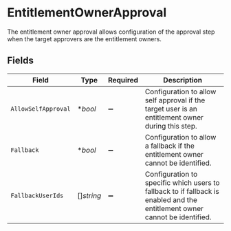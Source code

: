 # EntitlementOwnerApproval

The entitlement owner approval allows configuration of the approval step when the target approvers are the entitlement owners.


## Fields

| Field                                                                                                                       | Type                                                                                                                        | Required                                                                                                                    | Description                                                                                                                 |
| --------------------------------------------------------------------------------------------------------------------------- | --------------------------------------------------------------------------------------------------------------------------- | --------------------------------------------------------------------------------------------------------------------------- | --------------------------------------------------------------------------------------------------------------------------- |
| `AllowSelfApproval`                                                                                                         | **bool*                                                                                                                     | :heavy_minus_sign:                                                                                                          | Configuration to allow self approval if the target user is an entitlement owner during this step.                           |
| `Fallback`                                                                                                                  | **bool*                                                                                                                     | :heavy_minus_sign:                                                                                                          | Configuration to allow a fallback if the entitlement owner cannot be identified.                                            |
| `FallbackUserIds`                                                                                                           | []*string*                                                                                                                  | :heavy_minus_sign:                                                                                                          | Configuration to specific which users to fallback to if fallback is enabled and the entitlement owner cannot be identified. |